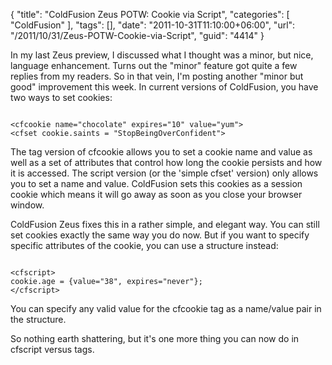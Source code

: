 {
	"title": "ColdFusion Zeus POTW: Cookie via Script",
	"categories": [
		"ColdFusion"
	],
	"tags": [],
	"date": "2011-10-31T11:10:00+06:00",
	"url": "/2011/10/31/Zeus-POTW-Cookie-via-Script",
	"guid": "4414"
}

In my last Zeus preview, I discussed what I thought was a minor, but nice, language enhancement. Turns out the "minor" feature got quite a few replies from my readers. So in that vein, I'm posting another "minor but good" improvement this week. In current versions of ColdFusion, you have two ways to set cookies:
<!--more-->
<code>
&lt;cfcookie name="chocolate" expires="10" value="yum"&gt;
&lt;cfset cookie.saints = "StopBeingOverConfident"&gt;
</code>

<p>

The tag version of cfcookie allows you to set a cookie name and value as well as a set of attributes that control how long the cookie persists and how it is accessed. The script version (or the 'simple cfset' version) only allows you to set a name and value. ColdFusion sets this cookies as a session cookie which means it will go away as soon as you close your browser window.  

<p>

ColdFusion Zeus fixes this in a rather simple, and elegant way. You can still set cookies exactly the same way you do now. But if you want to specify specific attributes of the cookie, you can use a structure instead:

<p>

<code>
&lt;cfscript&gt;
cookie.age = {value="38", expires="never"};
&lt;/cfscript&gt;
</code>

<p>

You can specify any valid value for the cfcookie tag as a name/value pair in the structure. 

<p>

So nothing earth shattering, but it's one more thing you can now do in cfscript versus tags.